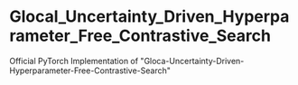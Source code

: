 # Glocal_Uncertainty_Driven_Hyperparameter_Free_Contrastive_Search
Official PyTorch Implementation of "Gloca-Uncertainty-Driven-Hyperparameter-Free-Contrastive-Search"

